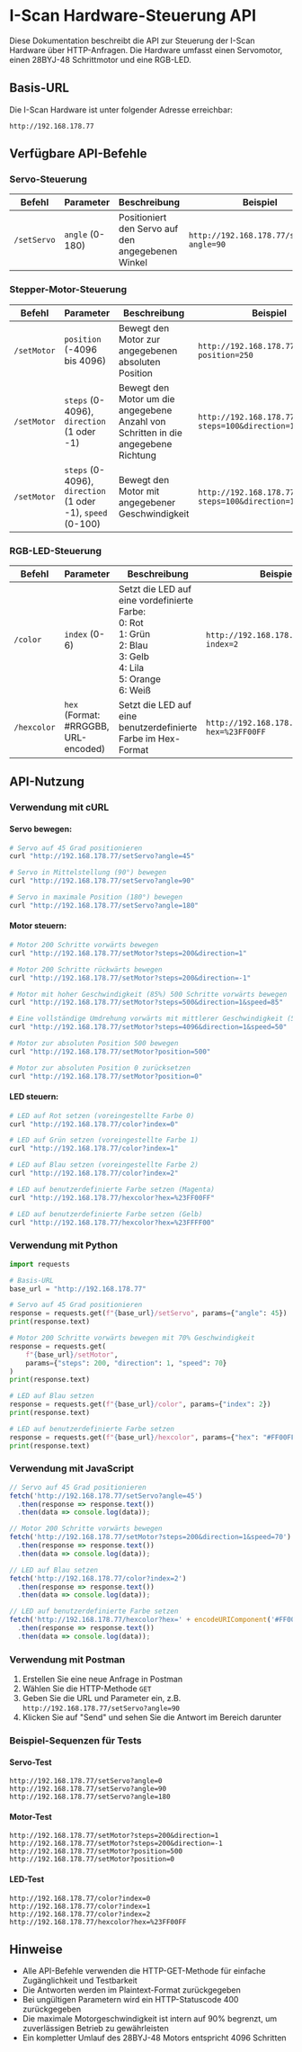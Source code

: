 # I-Scan Hardware-Steuerung API

Diese Dokumentation beschreibt die API zur Steuerung der I-Scan Hardware über HTTP-Anfragen. Die Hardware umfasst einen Servomotor, einen 28BYJ-48 Schrittmotor und eine RGB-LED.

## Basis-URL

Die I-Scan Hardware ist unter folgender Adresse erreichbar:

```
http://192.168.178.77
```

## Verfügbare API-Befehle

### Servo-Steuerung

| Befehl | Parameter | Beschreibung | Beispiel |
|--------|-----------|-------------|----------|
| `/setServo` | `angle` (0-180) | Positioniert den Servo auf den angegebenen Winkel | `http://192.168.178.77/setServo?angle=90` |

### Stepper-Motor-Steuerung

| Befehl | Parameter | Beschreibung | Beispiel |
|--------|-----------|-------------|----------|
| `/setMotor` | `position` (-4096 bis 4096) | Bewegt den Motor zur angegebenen absoluten Position | `http://192.168.178.77/setMotor?position=250` |
| `/setMotor` | `steps` (0-4096), `direction` (1 oder -1) | Bewegt den Motor um die angegebene Anzahl von Schritten in die angegebene Richtung | `http://192.168.178.77/setMotor?steps=100&direction=1` |
| `/setMotor` | `steps` (0-4096), `direction` (1 oder -1), `speed` (0-100) | Bewegt den Motor mit angegebener Geschwindigkeit | `http://192.168.178.77/setMotor?steps=100&direction=1&speed=75` |

### RGB-LED-Steuerung

| Befehl | Parameter | Beschreibung | Beispiel |
|--------|-----------|-------------|----------|
| `/color` | `index` (0-6) | Setzt die LED auf eine vordefinierte Farbe:<br>0: Rot<br>1: Grün<br>2: Blau<br>3: Gelb<br>4: Lila<br>5: Orange<br>6: Weiß | `http://192.168.178.77/color?index=2` |
| `/hexcolor` | `hex` (Format: #RRGGBB, URL-encoded) | Setzt die LED auf eine benutzerdefinierte Farbe im Hex-Format | `http://192.168.178.77/hexcolor?hex=%23FF00FF` |

## API-Nutzung

### Verwendung mit cURL

#### Servo bewegen:
```bash
# Servo auf 45 Grad positionieren
curl "http://192.168.178.77/setServo?angle=45"

# Servo in Mittelstellung (90°) bewegen
curl "http://192.168.178.77/setServo?angle=90"

# Servo in maximale Position (180°) bewegen
curl "http://192.168.178.77/setServo?angle=180"
```

#### Motor steuern:
```bash
# Motor 200 Schritte vorwärts bewegen
curl "http://192.168.178.77/setMotor?steps=200&direction=1"

# Motor 200 Schritte rückwärts bewegen
curl "http://192.168.178.77/setMotor?steps=200&direction=-1"

# Motor mit hoher Geschwindigkeit (85%) 500 Schritte vorwärts bewegen
curl "http://192.168.178.77/setMotor?steps=500&direction=1&speed=85"

# Eine vollständige Umdrehung vorwärts mit mittlerer Geschwindigkeit (50%)
curl "http://192.168.178.77/setMotor?steps=4096&direction=1&speed=50"

# Motor zur absoluten Position 500 bewegen
curl "http://192.168.178.77/setMotor?position=500"

# Motor zur absoluten Position 0 zurücksetzen
curl "http://192.168.178.77/setMotor?position=0"
```

#### LED steuern:
```bash
# LED auf Rot setzen (voreingestellte Farbe 0)
curl "http://192.168.178.77/color?index=0"

# LED auf Grün setzen (voreingestellte Farbe 1)
curl "http://192.168.178.77/color?index=1"

# LED auf Blau setzen (voreingestellte Farbe 2)
curl "http://192.168.178.77/color?index=2"

# LED auf benutzerdefinierte Farbe setzen (Magenta)
curl "http://192.168.178.77/hexcolor?hex=%23FF00FF"

# LED auf benutzerdefinierte Farbe setzen (Gelb)
curl "http://192.168.178.77/hexcolor?hex=%23FFFF00"
```

### Verwendung mit Python

```python
import requests

# Basis-URL
base_url = "http://192.168.178.77"

# Servo auf 45 Grad positionieren
response = requests.get(f"{base_url}/setServo", params={"angle": 45})
print(response.text)

# Motor 200 Schritte vorwärts bewegen mit 70% Geschwindigkeit
response = requests.get(
    f"{base_url}/setMotor", 
    params={"steps": 200, "direction": 1, "speed": 70}
)
print(response.text)

# LED auf Blau setzen
response = requests.get(f"{base_url}/color", params={"index": 2})
print(response.text)

# LED auf benutzerdefinierte Farbe setzen
response = requests.get(f"{base_url}/hexcolor", params={"hex": "#FF00FF"})
print(response.text)
```

### Verwendung mit JavaScript

```javascript
// Servo auf 45 Grad positionieren
fetch('http://192.168.178.77/setServo?angle=45')
  .then(response => response.text())
  .then(data => console.log(data));

// Motor 200 Schritte vorwärts bewegen
fetch('http://192.168.178.77/setMotor?steps=200&direction=1&speed=70')
  .then(response => response.text())
  .then(data => console.log(data));

// LED auf Blau setzen
fetch('http://192.168.178.77/color?index=2')
  .then(response => response.text())
  .then(data => console.log(data));

// LED auf benutzerdefinierte Farbe setzen
fetch('http://192.168.178.77/hexcolor?hex=' + encodeURIComponent('#FF00FF'))
  .then(response => response.text())
  .then(data => console.log(data));
```

### Verwendung mit Postman

1. Erstellen Sie eine neue Anfrage in Postman
2. Wählen Sie die HTTP-Methode `GET`
3. Geben Sie die URL und Parameter ein, z.B. `http://192.168.178.77/setServo?angle=90`
4. Klicken Sie auf "Send" und sehen Sie die Antwort im Bereich darunter

### Beispiel-Sequenzen für Tests

#### Servo-Test
```
http://192.168.178.77/setServo?angle=0
http://192.168.178.77/setServo?angle=90
http://192.168.178.77/setServo?angle=180
```

#### Motor-Test
```
http://192.168.178.77/setMotor?steps=200&direction=1
http://192.168.178.77/setMotor?steps=200&direction=-1
http://192.168.178.77/setMotor?position=500
http://192.168.178.77/setMotor?position=0
```

#### LED-Test
```
http://192.168.178.77/color?index=0
http://192.168.178.77/color?index=1
http://192.168.178.77/color?index=2
http://192.168.178.77/hexcolor?hex=%23FF00FF
```

## Hinweise

- Alle API-Befehle verwenden die HTTP-GET-Methode für einfache Zugänglichkeit und Testbarkeit
- Die Antworten werden im Plaintext-Format zurückgegeben
- Bei ungültigen Parametern wird ein HTTP-Statuscode 400 zurückgegeben
- Die maximale Motorgeschwindigkeit ist intern auf 90% begrenzt, um zuverlässigen Betrieb zu gewährleisten
- Ein kompletter Umlauf des 28BYJ-48 Motors entspricht 4096 Schritten


